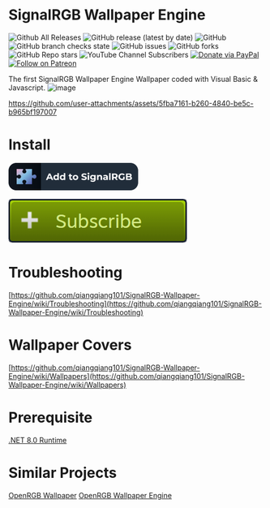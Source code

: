 # SignalRGB Wallpaper Engine
![Github All Releases](https://img.shields.io/github/downloads/qiangqiang101/SignalRGB-Wallpaper-Engine/total.svg)
![GitHub release (latest by date)](https://img.shields.io/github/v/release/qiangqiang101/SignalRGB-Wallpaper-Engine)
![GitHub](https://img.shields.io/github/license/qiangqiang101/SignalRGB-Wallpaper-Engine)
![GitHub branch checks state](https://img.shields.io/github/checks-status/qiangqiang101/SignalRGB-Wallpaper-Engine/master)
![GitHub issues](https://img.shields.io/github/issues/qiangqiang101/SignalRGB-Wallpaper-Engine)
![GitHub forks](https://img.shields.io/github/forks/qiangqiang101/SignalRGB-Wallpaper-Engine?style=social)
![GitHub Repo stars](https://img.shields.io/github/stars/qiangqiang101/SignalRGB-Wallpaper-Engine?style=social)
![YouTube Channel Subscribers](https://img.shields.io/youtube/channel/subscribers/UCAZlasvEy1euunP1M7nwj5Q?style=social)
[![Donate via PayPal](https://img.shields.io/badge/Donate-Paypal-brightgreen)](https://paypal.me/imnotmental)
[![Follow on Patreon](https://img.shields.io/badge/Donate-Patreon-orange)](https://www.patreon.com/imnotmental)

The first SignalRGB Wallpaper Engine Wallpaper coded with Visual Basic & Javascript.
![image](https://github.com/user-attachments/assets/77027bf4-4fda-4d27-86c2-138ebffbe07a)

https://github.com/user-attachments/assets/5fba7161-b260-4840-be5c-b965bf197007



# Install
[![Click here to add this repo to SignalRGB](https://raw.githubusercontent.com/SRGBmods/QMK-Images/main/images/add-to-signalrgb.png)](https://srgbmods.net/s?p=addon/install?url=https://github.com/qiangqiang101/SignalRGB-Wallpaper-Engine)

[![Click here to add this repo to SignalRGB](https://raw.githubusercontent.com/qiangqiang101/SignalRGB-Wallpaper-Engine/refs/heads/main/subsbutton.png)](https://steamcommunity.com/sharedfiles/filedetails/?id=3475033880)

# Troubleshooting
[https://github.com/qiangqiang101/SignalRGB-Wallpaper-Engine/wiki/Troubleshooting](https://github.com/qiangqiang101/SignalRGB-Wallpaper-Engine/wiki/Troubleshooting)

# Wallpaper Covers
[https://github.com/qiangqiang101/SignalRGB-Wallpaper-Engine/wiki/Wallpapers](https://github.com/qiangqiang101/SignalRGB-Wallpaper-Engine/wiki/Wallpapers)

# Prerequisite
[.NET 8.0 Runtime](https://dotnet.microsoft.com/en-us/download/dotnet/8.0)

# Similar Projects
[OpenRGB Wallpaper](https://github.com/qiangqiang101/OpenRGB-Wallpaper) [OpenRGB Wallpaper Engine](https://github.com/qiangqiang101/OpenRGB-Wallpaper-Engine) 
